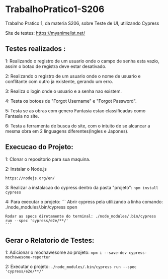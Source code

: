 # TrabalhoPratico1-S206
Trabalho Pratico 1, da materia S206, sobre Teste de UI, utilizando Cypress

Site de testes: https://myanimelist.net/

## Testes realizados :

1: Realizando o registro de um usuario onde o campo de senha esta vazio, assim o botao de registra deve estar desativado.

2: Realizando o registro de um usuario onde o nome de usuario e conflitante com outro ja existente, gerando um erro.

3: Realiza o login onde o usuario e a senha nao existem.

4: Testa os botoes de "Forgot Username" e "Forgot Password".

5: Testa se as obras com genero Fantasia estao classificadas como Fantasia no site.

6: Testa a ferramenta de busca do site, com o intuito de se alcancar a mesma obra em 2 linguagens diferentes(Ingles e Japones).


## Execucao do Projeto:

1: Clonar o repositorio para sua maquina.

2: Instalar o Node.js
```
https://nodejs.org/en/
```

3: Realizar a instalacao do cypress dentro da pasta "projeto":
    ```
    npm install cypress
    ```

4: Para executar o projeto:
    ```
    Abrir cypress pela utilizando a linha comando: ./node_modules/.bin/cypress open

    Rodar as specs diretamente do terminal: ./node_modules/.bin/cypress run --spec 'cypress/e2e/**/'
    ```

## Gerar o Relatorio de Testes:

1: Adicionar o mochawesome ao projeto:
    ```
    npm i --save-dev cypress-mochawesome-reporter
    ```

2: Executar o projeto:
    ```
    ./node_modules/.bin/cypress run --spec 'cypress/e2e/**/'
    ```
